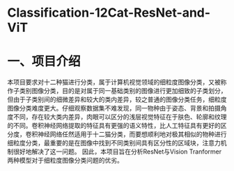 # Classification-12Cat-ResNet-and-ViT
# 一、项目介绍
本项目要求对十二种猫进行分类，属于计算机视觉领域的细粒度图像分类，又被称作子类别图像分类，目的是对属于同一基础类别的图像进行更加细致的子类划分，但由于子类别间的细微差异和较大的类内差异，较之普通的图像分类任务，细粒度图像分类难度更大。仔细观察数据集不难发现，同一物种由于姿态、背景和拍摄角度不同，存在较大类内差异，肉眼可以区分的浅层视觉特征在于肤色、轮廓和纹理的不同。卷积神经网络提取的特征具有更强的语义特性，比人工特征具有更好的区分度，卷积神经网络任然适用于十二猫分类，而要想顺利地对极其相似的物种进行细粒度分类，最重要的是在图像中找到不同类别间具有区分性的区域块，注意力机制很好地解决了这一问题。 因此，本项目旨在分析ResNet与Vision Tranformer两种模型对于细粒度图像分类问题的优劣。
